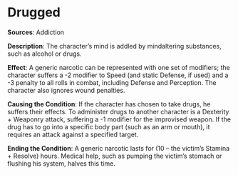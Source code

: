 # Drugged
**Sources**: Addiction

**Description**: The character’s mind is addled by mindaltering substances, such as alcohol or drugs.

**Effect**: A generic narcotic can be represented with one
set of modifiers; the character suffers a -2 modifier to Speed
(and static Defense, if used) and a -3 penalty to all rolls in
combat, including Defense and Perception. The character
also ignores wound penalties.

**Causing the Condition**: If the character has chosen to take
drugs, he suffers their effects. To administer drugs to another character is a Dexterity + Weaponry attack, suffering
a -1 modifier for the improvised weapon. If the drug has to
go into a specific body part (such as an arm or mouth), it
requires an attack against a specified target.

**Ending the Condition**: A generic narcotic lasts for (10 – the
victim’s Stamina + Resolve) hours. Medical help, such as
pumping the victim’s stomach or flushing his system, halves
this time.